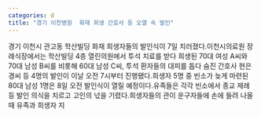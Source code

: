 ```yaml
---
categories: d
title: "경기 이천병원  화재 희생 간호사 등 오열 속 발인"
---
```

경기 이천시 관고동 학산빌딩 화재 희생자들의 발인식이 7일 치러졌다.이천시의료원 장례식장에서는 학산빌딩 4층 열린의원에서 투석 치료를 받다 희생된 70대 여성 A씨와 70대 남성 B씨를 비롯해 60대 남성 C씨, 투석 환자들의 대피를 돕다 숨진 간호사 현은경씨 등 4명의 발인이 이날 오전 7시부터 진행됐다.희생자 5명 중 빈소가 늦게 마련된 80대 남성 1명은 8일 오전 발인식이 열릴 예정이다.유족들은 각각 빈소에서 종교 제례 등 발인 의식을 치르고 고인의 넋을 기렸다.희생자들의 관이 운구자들에 손에 들려 나올 때 유족과 희생자 지